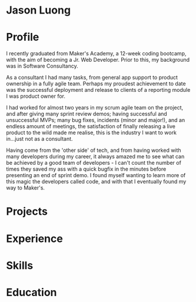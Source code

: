 # Jason Luong

# Profile

I recently graduated from Maker's Academy, a 12-week coding bootcamp, with the aim of becoming a Jr. Web Developer. Prior to this, my background was in Software Consultancy.

As a consultant I had many tasks, from general app support to product ownership in a fully agile team. Perhaps my proudest achievement to date was the successful deployment and release to clients of a reporting module I was product owner for. 

I had worked for almost two years in my scrum agile team on the project, and after giving many sprint review demos; having successful and unsuccessful MVPs; many bug fixes, incidents (minor and major!), and an endless amount of meetings, the satisfaction of finally releasing a live product to the wild made me realise, this is the industry I want to work in...just not as a consultant.

Having come from the 'other side' of tech, and from having worked with many developers during my career, it always amazed me to see what can be achieved by a good team of developers - I can't count the number of times they saved my ass with a quick bugfix in the minutes before presenting an end of sprint demo. I found myself wanting to learn more of this magic the developers called code, and with that I eventually found my way to Maker's.

# Projects

# Experience

# Skills

# Education
